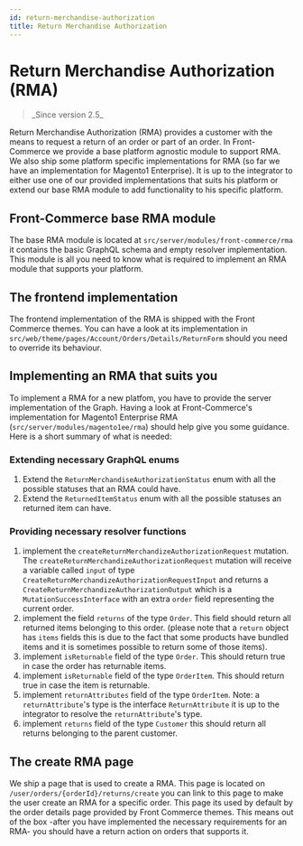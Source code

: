 ```yaml
---
id: return-merchandise-authorization
title: Return Merchandise Authorization
---
```


# Return Merchandise Authorization (RMA)

<blockquote class="feature--new">
_Since version 2.5_
</blockquote>

Return Merchandise Authorization (RMA) provides a customer with the means to request a return of an order or part of an order. In Front-Commerce we provide a base platform agnostic module to support RMA. We also ship some platform specific implementations for RMA (so far we have an implementation for Magento1 Enterprise). It is up to the integrator to either use one of our provided implementations that suits his platform or extend our base RMA module to add functionality to his specific platform.

## Front-Commerce base RMA module

The base RMA module is located at `src/server/modules/front-commerce/rma` it contains the basic GraphQL schema and empty resolver implementation. This module is all you need to know what is required to implement an RMA module that supports your platform.

## The frontend implementation

The frontend implementation of the RMA is shipped with the Front Commerce themes. You can have a look at its implementation in `src/web/theme/pages/Account/Orders/Details/ReturnForm` should you need to override its behaviour.

## Implementing an RMA that suits you

To implement a RMA for a new platfom, you have to provide the server implementation of the Graph. Having a look at Front-Commerce's implementation for Magento1 Enterprise RMA (`src/server/modules/magento1ee/rma`) should help give you some guidance. Here is a short summary of what is needed:

### Extending necessary GraphQL enums

1. Extend the `ReturnMerchandiseAuthorizationStatus` enum with all the possible statuses that an RMA could have.
2. Extend the `ReturnedItemStatus` enum with all the possible statuses an returned item can have.

### Providing necessary resolver functions

1. implement the `createReturnMerchandizeAuthorizationRequest` mutation. The `createReturnMerchandizeAuthorizationRequest` mutation will receive a variable called `input` of type `CreateReturnMerchandizeAuthorizationRequestInput` and returns a `CreateReturnMerchandizeAuthorizationOutput` which is a `MutationSuccessInterface` with an extra `order` field representing the current order.
1. implement the field `returns` of the type `Order`. This field should return all returned items belonging to this order. (please note that a `return` object has `items` fields this is due to the fact that some products have bundled items and it is sometimes possible to return some of those items).
1. implement `isReturnable` field of the type `Order`. This should return true in case the order has returnable items.
1. implement `isReturnable` field of the type `OrderItem`. This should return true in case the item is  returnable.
1. implement `returnAttributes` field of the type `OrderItem`. Note: a `returnAttribute`'s type is the interface `ReturnAttribute` it is up to the integrator to resolve the `returnAttribute`'s type.
1. implement `returns` field of the type `Customer` this should return all returns belonging to the parent customer.

## The create RMA page

We ship a page that is used to create a RMA. This page is located on `/user/orders/{orderId}/returns/create` you can link to this page to make the user create an RMA for a specific order. This page its used by default by the order details page provided by Front Commerce themes. This means out of the box -after you have implemented the necessary requirements for an RMA- you should have a return action on orders that supports it.
